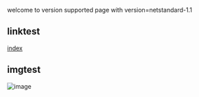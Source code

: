 welcome to version supported page with version=netstandard-1.1

## linktest
[index](index)

## imgtest
![image](../images/test.png)
